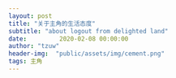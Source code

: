 ```yaml
---
layout: post
title: "关于主角的生活态度"
subtitle: "about logout from delighted land"
date:         2020-02-08 00:00:00
author: "tzuw"
header-img:  "public/assets/img/cement.png"
tags: 主角
---
```

